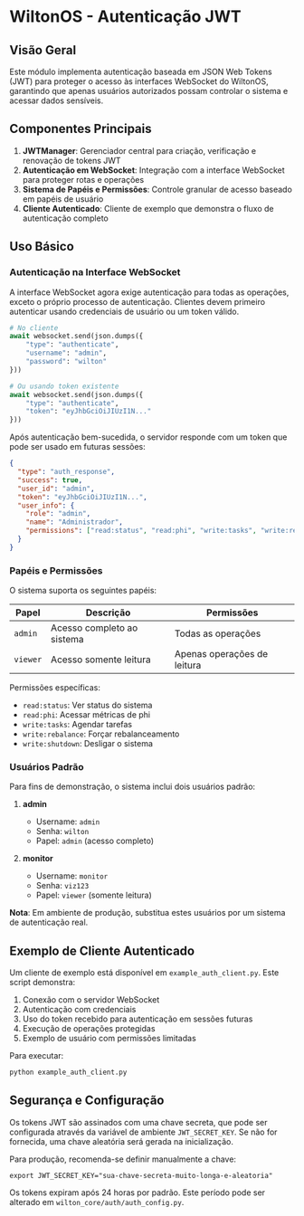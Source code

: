 # WiltonOS - Autenticação JWT

## Visão Geral

Este módulo implementa autenticação baseada em JSON Web Tokens (JWT) para proteger o acesso às interfaces WebSocket do WiltonOS, garantindo que apenas usuários autorizados possam controlar o sistema e acessar dados sensíveis.

## Componentes Principais

1. **JWTManager**: Gerenciador central para criação, verificação e renovação de tokens JWT
2. **Autenticação em WebSocket**: Integração com a interface WebSocket para proteger rotas e operações
3. **Sistema de Papéis e Permissões**: Controle granular de acesso baseado em papéis de usuário 
4. **Cliente Autenticado**: Cliente de exemplo que demonstra o fluxo de autenticação completo

## Uso Básico

### Autenticação na Interface WebSocket

A interface WebSocket agora exige autenticação para todas as operações, exceto o próprio processo de autenticação. Clientes devem primeiro autenticar usando credenciais de usuário ou um token válido.

```python
# No cliente
await websocket.send(json.dumps({
    "type": "authenticate",
    "username": "admin",
    "password": "wilton"
}))

# Ou usando token existente
await websocket.send(json.dumps({
    "type": "authenticate",
    "token": "eyJhbGciOiJIUzI1N..."
}))
```

Após autenticação bem-sucedida, o servidor responde com um token que pode ser usado em futuras sessões:

```json
{
  "type": "auth_response",
  "success": true,
  "user_id": "admin",
  "token": "eyJhbGciOiJIUzI1N...",
  "user_info": {
    "role": "admin",
    "name": "Administrador",
    "permissions": ["read:status", "read:phi", "write:tasks", "write:rebalance", "write:shutdown"]
  }
}
```

### Papéis e Permissões

O sistema suporta os seguintes papéis:

| Papel | Descrição | Permissões |
|-------|-----------|------------|
| `admin` | Acesso completo ao sistema | Todas as operações |
| `viewer` | Acesso somente leitura | Apenas operações de leitura |

Permissões específicas:
- `read:status`: Ver status do sistema
- `read:phi`: Acessar métricas de phi
- `write:tasks`: Agendar tarefas
- `write:rebalance`: Forçar rebalanceamento
- `write:shutdown`: Desligar o sistema

### Usuários Padrão

Para fins de demonstração, o sistema inclui dois usuários padrão:

1. **admin**
   - Username: `admin`
   - Senha: `wilton`
   - Papel: `admin` (acesso completo)

2. **monitor**
   - Username: `monitor`
   - Senha: `viz123`
   - Papel: `viewer` (somente leitura)

**Nota**: Em ambiente de produção, substitua estes usuários por um sistema de autenticação real.

## Exemplo de Cliente Autenticado

Um cliente de exemplo está disponível em `example_auth_client.py`. Este script demonstra:

1. Conexão com o servidor WebSocket
2. Autenticação com credenciais
3. Uso do token recebido para autenticação em sessões futuras
4. Execução de operações protegidas
5. Exemplo de usuário com permissões limitadas

Para executar:

```bash
python example_auth_client.py
```

## Segurança e Configuração

Os tokens JWT são assinados com uma chave secreta, que pode ser configurada através da variável de ambiente `JWT_SECRET_KEY`. Se não for fornecida, uma chave aleatória será gerada na inicialização.

Para produção, recomenda-se definir manualmente a chave:

```
export JWT_SECRET_KEY="sua-chave-secreta-muito-longa-e-aleatoria"
```

Os tokens expiram após 24 horas por padrão. Este período pode ser alterado em `wilton_core/auth/auth_config.py`.